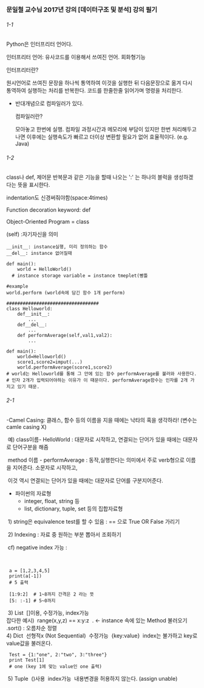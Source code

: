 ### 문일철 교수님 2017년 강의 [데이터구조 및 분석]  강의 필기

###### 1-1

Python은 인터프리터 언어다.

인터프리터 언어: 유사코드를 이용해서 쓰여진 언어. 회화형기능

인터프리터란? 

원시언어로 쓰여진 문장을 하나씩 통역하여 이것을 실행한 뒤 다음문장으로 옮겨 다시 통역하여 실행하는 처리를 반복한다. 코드를 한줄한줄 읽어가며 명령을 처리한다.

- 반대개념으로 컴파일러가 있다.

  컴파일러란?

  모아놓고 한번에 실행. 컴파일 과정시간과 메모리에 부담이 있지만 한번 처리해두고나면 이후에는 실행속도가 빠르고 더이상 변환할 필요가 없어 효율적이다. (e.g. Java)

###### 1-2

 class나 def, 제어문 반복문과 같은 기능을 할때 나오는 ':' 는 하나의 블럭을 생성하겠다는 뜻을 표시한다.

indentation도 신경써줘야함(space:4times)

Function decoration keyword: def

Object-Oriented Program = class

(self) :자기자신을 의미

```
__init__: instance실행, 미리 정의하는 함수
__del__: instance 없어질때 

def main():
    world = HelloWorld()
  # instance storage variable = instance tmeplet(빵틀

#example
world.perform (world속에 담긴 함수 1개 perform)

##################################
class Helloworld:
    def__init__:
        ...
    def__del__:
        ...
    def performAverage(self,val1,val2):
        ...
        
def main():
    world=Helloworld()
    score1,score2=imput(...)
    world.performAverage(score1,score2)
# world는 Helloworld를 통해 그 안에 있는 함수 performAverage를 불러와 사용한다.
# 인자 2개가 입력되어야하는 이유가 이 때문이다. performAverage함수는 인자를 2개 가지고 있기 때문.
```

###### 2-1

   -Camel Casing: 클래스, 함수 등의 이름을 지을 때에는 낙타의 혹을 생각하라! (변수는 camle casing X)

​    예) class이름- HelloWorld : 대문자로 시작하고, 연결되는 단어가 있을 때에는 대문자로 단어구분을 해줌

​          method 이름 -  performAverage : 동작,실행한다는 의미에서 주로 verb형으로 이름을 지어준다. 소문자로 시작하고, 

​                                                               이것 역시 연결되는 단어가 있을 때에는 대문자로 단어를 구분지어준다.



- 파이썬의 자료형
  - integer, float, string 등
  - list, dictionary, tuple, set 등의 집합자료형



​            1) string은 equivalence test를 할 수 있음 : == 으로 True OR False 가리기

​            2)  Indexing : 자료 중 원하는 부분 뽑아서 조회하기

​               cf) negative index 가능 :  

​        

```
 a = [1,2,3,4,5]
 print(a[-1])
 # 5 출력

 [1:9:2]  # 1~8까지 간격은 2 라는 뜻
 [5: :-1] # 5~0까지
```
​     3) List
​         []이용, 수정가능, index가능
​         
​       잡다한 예시)
​       range(x,y,z) == x:y:z
​       . <- instance 속에 있는 Method 불러오기
​       .sort() : 오름차순 정렬
​       
​     4) Dict
​         선형적x (Not Sequential)
​         수정가능
​         {key:value}
​         index는 불가하고 key로 value값을 불러온다.
​         

```
 Test = {1:"one", 2:"two", 3:"three"}
 print Test[1]
 # one (key 1에 맞는 value인 one 출력)
```

​     5) Tuple
​         ()사용
​         index가능
​         내용변경을 허용하지 않는다. (assign unable)
